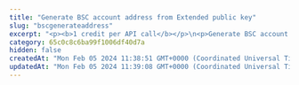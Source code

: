 ```yaml
---
title: "Generate BSC account address from Extended public key"
slug: "bscgenerateaddress"
excerpt: "<p><b>1 credit per API call</b></p>\n<p>Generate BSC account deposit address from Extended public key. Deposit address is generated for the specific index - each extended public key can generate\nup to 2^31 addresses starting from index 0 until 2^31.</p>"
category: 65c0c8c6ba99f1006df40d7a
hidden: false
createdAt: "Mon Feb 05 2024 11:38:51 GMT+0000 (Coordinated Universal Time)"
updatedAt: "Mon Feb 05 2024 11:39:08 GMT+0000 (Coordinated Universal Time)"
---
```

